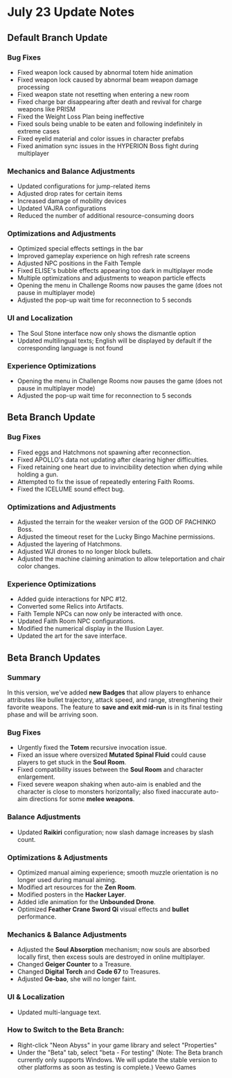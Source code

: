 # July 23 Update Notes

## Default Branch Update

### **Bug Fixes**

* Fixed weapon lock caused by abnormal totem hide animation
* Fixed weapon lock caused by abnormal beam weapon damage processing
* Fixed weapon state not resetting when entering a new room
* Fixed charge bar disappearing after death and revival for charge weapons like PRISM
* Fixed the Weight Loss Plan being ineffective
* Fixed souls being unable to be eaten and following indefinitely in extreme cases
* Fixed eyelid material and color issues in character prefabs
* Fixed animation sync issues in the HYPERION Boss fight during multiplayer
### **Mechanics and Balance Adjustments**

* Updated configurations for jump-related items
* Adjusted drop rates for certain items
* Increased damage of mobility devices
* Updated VAJRA configurations
* Reduced the number of additional resource-consuming doors
### **Optimizations and Adjustments**

* Optimized special effects settings in the bar
* Improved gameplay experience on high refresh rate screens
* Adjusted NPC positions in the Faith Temple
* Fixed ELISE's bubble effects appearing too dark in multiplayer mode
* Multiple optimizations and adjustments to weapon particle effects
* Opening the menu in Challenge Rooms now pauses the game (does not pause in multiplayer mode)
* Adjusted the pop-up wait time for reconnection to 5 seconds
### **UI and Localization**

* The Soul Stone interface now only shows the dismantle option
* Updated multilingual texts; English will be displayed by default if the corresponding language is not found
### **Experience Optimizations**

* Opening the menu in Challenge Rooms now pauses the game (does not pause in multiplayer mode)
* Adjusted the pop-up wait time for reconnection to 5 seconds
## Beta Branch Update

### **Bug Fixes**

* Fixed eggs and Hatchmons not spawning after reconnection.
* Fixed APOLLO's data not updating after clearing higher difficulties.
* Fixed retaining one heart due to invincibility detection when dying while holding a gun.
* Attempted to fix the issue of repeatedly entering Faith Rooms.
* Fixed the ICELUME sound effect bug.
### **Optimizations and Adjustments**

* Adjusted the terrain for the weaker version of the GOD OF PACHINKO Boss.
* Adjusted the timeout reset for the Lucky Bingo Machine permissions.
* Adjusted the layering of Hatchmons.
* Adjusted WJI drones to no longer block bullets.
* Adjusted the machine claiming animation to allow teleportation and chair color changes.
### **Experience Optimizations**

* Added guide interactions for NPC #12.
* Converted some Relics into Artifacts.
* Faith Temple NPCs can now only be interacted with once.
* Updated Faith Room NPC configurations.
* Modified the numerical display in the Illusion Layer.
* Updated the art for the save interface.
## Beta Branch Updates

### Summary

In this version, we've added **new Badges** that allow players to enhance attributes like bullet trajectory, attack speed, and range, strengthening their favorite weapons.
The feature to **save and exit mid-run** is in its final testing phase and will be arriving soon.

### Bug Fixes

* Urgently fixed the **Totem** recursive invocation issue.
* Fixed an issue where oversized **Mutated Spinal Fluid** could cause players to get stuck in the **Soul Room**.
* Fixed compatibility issues between the **Soul Room** and character enlargement.
* Fixed severe weapon shaking when auto-aim is enabled and the character is close to monsters horizontally; also fixed inaccurate auto-aim directions for some **melee weapons**.
### Balance Adjustments

* Updated **Raikiri** configuration; now slash damage increases by slash count.
### Optimizations & Adjustments

* Optimized manual aiming experience; smooth muzzle orientation is no longer used during manual aiming.
* Modified art resources for the **Zen Room**.
* Modified posters in the **Hacker Layer**.
* Added idle animation for the **Unbounded Drone**.
* Optimized **Feather Crane Sword Qi** visual effects and **bullet** performance.
### Mechanics & Balance Adjustments

* Adjusted the **Soul Absorption** mechanism; now souls are absorbed locally first, then excess souls are destroyed in online multiplayer.
* Changed **Geiger Counter** to a Treasure.
* Changed **Digital Torch** and **Code 67** to Treasures.
* Adjusted **Ge-bao**, she will no longer faint.
### UI & Localization

* Updated multi-language text.
### How to Switch to the Beta Branch:

* Right-click "Neon Abyss" in your game library and select "Properties"
* Under the "Beta" tab, select "beta - For testing"
(Note: The Beta branch currently only supports Windows. We will update the stable version to other platforms as soon as testing is complete.)
Veewo Games

